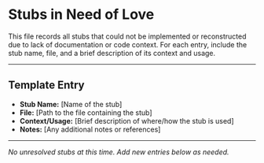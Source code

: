 # Stubs in Need of Love

This file records all stubs that could not be implemented or reconstructed due to lack of documentation or code context. For each entry, include the stub name, file, and a brief description of its context and usage.

---

## Template Entry

- **Stub Name:** [Name of the stub]
- **File:** [Path to the file containing the stub]
- **Context/Usage:** [Brief description of where/how the stub is used]
- **Notes:** [Any additional notes or references]

---

*No unresolved stubs at this time. Add new entries below as needed.* 